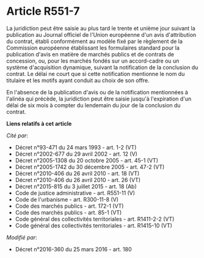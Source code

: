 # Article R551-7

La juridiction peut être saisie au plus tard le trente et unième jour suivant la publication au Journal officiel de l'Union
européenne d'un avis d'attribution du contrat, établi conformément au modèle fixé par le règlement de la Commission
européenne établissant les formulaires standard pour la publication d'avis en matière de marchés publics et de contrats de
concession, ou, pour les marchés fondés sur un accord-cadre ou un système d'acquisition dynamique, suivant la notification de
la conclusion du contrat. Le délai ne court que si cette notification mentionne le nom du titulaire et les motifs ayant
conduit au choix de son offre.  

En l'absence de la publication d'avis ou de la notification mentionnées à l'alinéa qui précède, la juridiction peut être
saisie jusqu'à l'expiration d'un délai de six mois à compter du lendemain du jour de la conclusion du contrat.

**Liens relatifs à cet article**

_Cité par_:

  - Décret n°93-471 du 24 mars 1993 - art. 1-2 (VT)
  - Décret n°2002-677 du 29 avril 2002 - art. 12 (V)
  - Décret n°2005-1308 du 20 octobre 2005 - art. 45-1 (VT)
  - Décret n°2005-1742 du 30 décembre 2005 - art. 47-2 (VT)
  - Décret n°2010-406 du 26 avril 2010 - art. 18 (VT)
  - Décret n°2010-406 du 26 avril 2010 - art. 26 (VT)
  - Décret n°2015-815 du 3 juillet 2015 - art. 18 (Ab)
  - Code de justice administrative - art. R551-11 (V)
  - Code de l'urbanisme - art. R300-11-8 (V)
  - Code des marchés publics - art. 172-1 (VT)
  - Code des marchés publics - art. 85-1 (VT)
  - Code général des collectivités territoriales - art. R1411-2-2 (VT)
  - Code général des collectivités territoriales - art. R1415-10 (VT)

_Modifié par_:

  - Décret n°2016-360 du 25 mars 2016 - art. 180
